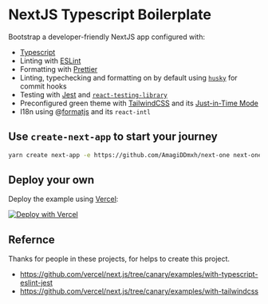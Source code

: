 # NextJS Typescript Boilerplate

Bootstrap a developer-friendly NextJS app configured with:

- [Typescript](https://www.typescriptlang.org/)
- Linting with [ESLint](https://eslint.org/)
- Formatting with [Prettier](https://prettier.io/)
- Linting, typechecking and formatting on by default using [`husky`](https://github.com/typicode/husky) for commit hooks
- Testing with [Jest](https://jestjs.io/) and [`react-testing-library`](https://testing-library.com/docs/react-testing-library/intro)
- Preconfigured green theme with [TailwindCSS](https://tailwindcss.com/) and its [Just-in-Time Mode](https://tailwindcss.com/docs/just-in-time-mode)
- I18n using @[formatjs](https://formatjs.io/) and its `react-intl`

## Use `create-next-app` to start your journey

```bash
yarn create next-app -e https://github.com/AmagiDDmxh/next-one next-one-app
```


## Deploy your own

Deploy the example using [Vercel](https://vercel.com?utm_source=github&utm_medium=readme&utm_campaign=next-example):

[![Deploy with Vercel](https://vercel.com/button)](https://vercel.com/new/git/external?repository-url=https://github.com/AmagiDDmxh/next-one&project-name=with-amagi-one&repository-name=with-amagi-one)

## Refernce

Thanks for people in these projects, for helps to create this project.

- https://github.com/vercel/next.js/tree/canary/examples/with-typescript-eslint-jest
- https://github.com/vercel/next.js/tree/canary/examples/with-tailwindcss
